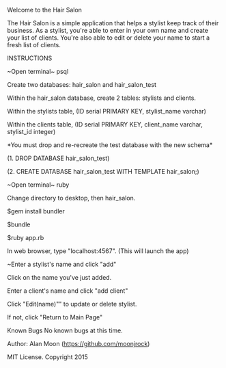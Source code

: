 Welcome to the Hair Salon

The Hair Salon is a simple application that helps a stylist keep track of
their business. As a stylist, you're able to enter in your own name
and create your list of clients. You're also able to edit or delete your name to start a fresh list of clients.

INSTRUCTIONS

~Open terminal~ psql

Create two databases: hair_salon and hair_salon_test
 <p>Within the hair_salon database, create 2 tables: stylists and clients.</p>
 <p>Within the stylists table, (ID serial PRIMARY KEY, stylist_name varchar)</p>
 <p>Within the clients table, (ID serial PRIMARY KEY, client_name varchar, stylist_id integer)</p>
 <p>*You must drop and re-recreate the test database with the new schema*</p>
 <p>(1. DROP DATABASE hair_salon_test)</p>
 <p>(2. CREATE DATABASE hair_salon_test WITH TEMPLATE hair_salon;)</p>

~Open terminal~ ruby
<p>Change directory to desktop, then hair_salon.</p>
<p>$gem install bundler</p>
<p>$bundle</p>
<p>$ruby app.rb</p>
<p>In web browser, type "localhost:4567". (This will launch the app)</p>

<p>~Enter a stylist's name and click "add"</p>
<p>Click on the name you've just added.</p>
<p>Enter a client's name and click "add client"</p>
<p>Click "Edit(name)"" to update or delete stylist.</p>
<p>If not, click "Return to Main Page"</p>


Known Bugs
No known bugs at this time.

Author: Alan Moon (https://github.com/moonjrock)

MIT License. Copyright 2015
